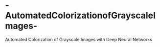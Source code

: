 # -AutomatedColorizationofGrayscaleImages-
 Automated Colorization of Grayscale Images with Deep Neural Networks
